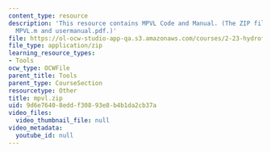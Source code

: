 ```yaml
---
content_type: resource
description: 'This resource contains MPVL Code and Manual. (The ZIP file contains:
  MPVL.m and usermanual.pdf.)'
file: https://ol-ocw-studio-app-qa.s3.amazonaws.com/courses/2-23-hydrofoils-and-propellers-spring-2007/9d6e76408eddf30893e8b4b1da2cb37a_mpvl.zip
file_type: application/zip
learning_resource_types:
- Tools
ocw_type: OCWFile
parent_title: Tools
parent_type: CourseSection
resourcetype: Other
title: mpvl.zip
uid: 9d6e7640-8edd-f308-93e8-b4b1da2cb37a
video_files:
  video_thumbnail_file: null
video_metadata:
  youtube_id: null
---
```

